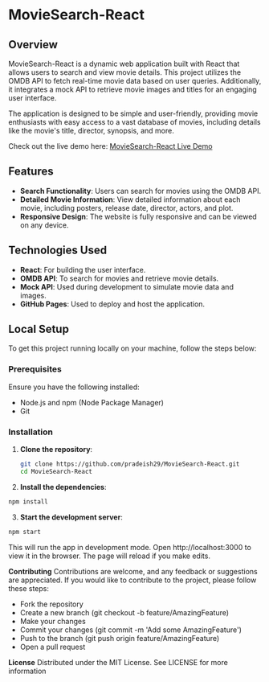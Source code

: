 # MovieSearch-React

## Overview
MovieSearch-React is a dynamic web application built with React that allows users to search and view movie details. This project utilizes the OMDB API to fetch real-time movie data based on user queries. Additionally, it integrates a mock API to retrieve movie images and titles for an engaging user interface.

The application is designed to be simple and user-friendly, providing movie enthusiasts with easy access to a vast database of movies, including details like the movie's title, director, synopsis, and more.

Check out the live demo here: [MovieSearch-React Live Demo](https://pradeish29.github.io/MovieSearch-React/)

## Features
- **Search Functionality**: Users can search for movies using the OMDB API.
- **Detailed Movie Information**: View detailed information about each movie, including posters, release date, director, actors, and plot.
- **Responsive Design**: The website is fully responsive and can be viewed on any device.

## Technologies Used
- **React**: For building the user interface.
- **OMDB API**: To search for movies and retrieve movie details.
- **Mock API**: Used during development to simulate movie data and images.
- **GitHub Pages**: Used to deploy and host the application.

## Local Setup
To get this project running locally on your machine, follow the steps below:

### Prerequisites
Ensure you have the following installed:
- Node.js and npm (Node Package Manager)
- Git

### Installation
1. **Clone the repository**:
   ```bash
   git clone https://github.com/pradeish29/MovieSearch-React.git
   cd MovieSearch-React
2. **Install the dependencies**:
```bash
npm install
```
3. **Start the development server**:
```bash
npm start
```
This will run the app in development mode. Open http://localhost:3000 to view it in the browser. The page will reload if you make edits.

**Contributing**
Contributions are welcome, and any feedback or suggestions are appreciated. If you would like to contribute to the project, please follow these steps:

- Fork the repository
- Create a new branch (git checkout -b feature/AmazingFeature)
- Make your changes
- Commit your changes (git commit -m 'Add some AmazingFeature')
- Push to the branch (git push origin feature/AmazingFeature)
- Open a pull request

**License**
Distributed under the MIT License. See LICENSE for more information
